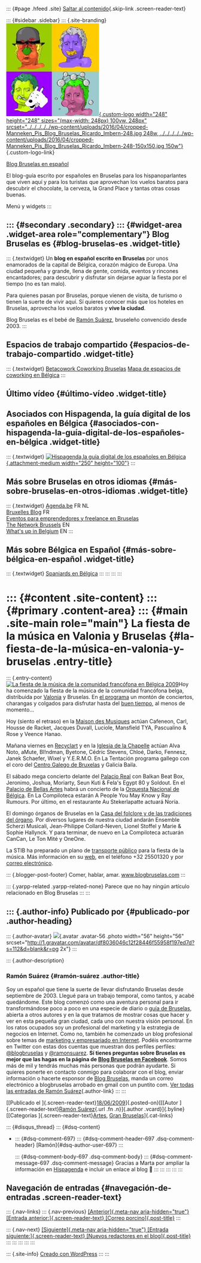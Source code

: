 ::: {#page .hfeed .site}
[Saltar al
contenido](../../../../../index.html?p=356#content){.skip-link
.screen-reader-text}

::: {#sidebar .sidebar}
::: {.site-branding}
[![](../../../../../wp-content/uploads/2016/04/cropped-Manneken_Pis_Blog_Bruselas_Ricardo_Imbern-248.jpg){.custom-logo
width="248" height="248" sizes="(max-width: 248px) 100vw, 248px"
srcset="../../../../../wp-content/uploads/2016/04/cropped-Manneken_Pis_Blog_Bruselas_Ricardo_Imbern-248.jpg 248w, ../../../../../wp-content/uploads/2016/04/cropped-Manneken_Pis_Blog_Bruselas_Ricardo_Imbern-248-150x150.jpg 150w"}](../../../../../index.html){.custom-logo-link}

[Blog Bruselas en español](../../../../../index.html)

El blog-guía escrito por españoles en Bruselas para los hispanoparlantes
que viven aquí y para los turistas que aprovechan los vuelos baratos
para descubrir el chocolate, la cerveza, la Grand Place y tantas otras
cosas buenas.

Menú y widgets
:::

::: {#secondary .secondary}
::: {#widget-area .widget-area role="complementary"}
Blog Bruselas es {#blog-bruselas-es .widget-title}
----------------

::: {.textwidget}
Un **blog en español escrito en Bruselas** por unos enamorados de la
capital de Bélgica, corazón mágico de Europa. Una ciudad pequeña y
grande, llena de gente, comida, eventos y rincones encantadores; para
descubrir y disfrutar sin dejarse aguar la fiesta por el tiempo (no es
tan malo).

Para quienes pasan por Bruselas, porque vienen de visita, de turismo o
tienen la suerte de vivir aquí. Sí quieres conocer más que los hoteles
en Bruselas, aprovecha los vuelos baratos y **vive la ciudad**.

Blog Bruselas es el bebé de [Ramón Suárez](http://www.ramonsuarez.com),
bruseleño convencido desde 2003.
:::

Espacios de trabajo compartido {#espacios-de-trabajo-compartido .widget-title}
------------------------------

::: {.textwidget}
[Betacowork Coworking Bruselas](http://www.betacowork.com) [Mapa de
espacios de coworking en Bélgica](http://coworkingbelgium.com)
:::

Último vídeo {#último-vídeo .widget-title}
------------

Asociados con Hispagenda, la guía digital de los españoles en Bélgica {#asociados-con-hispagenda-la-guía-digital-de-los-españoles-en-bélgica .widget-title}
---------------------------------------------------------------------

::: {.textwidget}
[![Hispagenda,la guía digital de los españoles en
Bélgica](../../../../../wp-content/uploads/2010/04/Hispagenda-250px.gif "Hispagenda, la guía digital de los españoles en Bélgica"){.attachment-medium
width="250" height="100"}](http://www.hispagenda.com)
:::

Más sobre Bruselas en otros idiomas {#más-sobre-bruselas-en-otros-idiomas .widget-title}
-----------------------------------

::: {.textwidget}
[Agenda.be](http://www.agenda.be) FR NL\
[Bruxelles Blog](http://www.bxlblog.be/) FR\
[Eventos para emprendedores y freelance en
Bruselas](http://www.betacowork.com/events/)\
[The Network
Brussels](http://groups.yahoo.com/group/TheNetworkBrussels/) EN\
[What\'s up in Belgium](http://www.whatsupin.be/) EN
:::

Más sobre Bélgica en Español {#más-sobre-bélgica-en-español .widget-title}
----------------------------

::: {.textwidget}
[Spaniards en Bélgica](http://www.spaniards.es/paises/belgica)
:::
:::
:::
:::

::: {#content .site-content}
::: {#primary .content-area}
::: {#main .site-main role="main"}
La fiesta de la música en Valonia y Bruselas {#la-fiesta-de-la-música-en-valonia-y-bruselas .entry-title}
============================================

::: {.entry-content}
[![La fiesta de la música de la comunidad francófona en Bélgica
2009](http://fetedelamusique.be/sites/default/files/images/wallpaper_standard_thumb.png)](http://fetedelamusique.be/)Hoy
ha comenzado la fiesta de la música de la comunidad francófona belga,
distribuida por
[Valonia](http://es.wikipedia.org/wiki/Regi%C3%B3n_Valona) y Bruselas.
En [el
programa](http://fetedelamusique.be/sites/default/files/dl/pdf/FeteDeLaMusique.pdf)
un montón de conciertos, charangas y colgados para disfrutar hasta del
[buen
tiempo](http://weather.yahoo.com/Brussels-Belgium/BEXX0005/forecast.html),
al menos de momento...

Hoy (siento el retraso) en la [Maison des
Musiques](http://www.conseildelamusique.be/) actúan Cafeneon, Carl,
Housse de Racket, Jacques Duvall, Luciole, Mansfield TYA, Pascualino &
Rose y Veence Hanao.

Mañana viernes en [Recyclart](http://recyclart.be/) y en la [Iglesia de
la Chapelle](http://fr.wikipedia.org/wiki/%C3%89glise_de_la_Chapelle)
actúan Alva Noto, aMute, Bl!ndman, Byetone, Cédric Stevens, Chloé,
Darko, Fennesz, Janek Schaefer, Wixel y Y.E.R.M.O. En La Tentación
programa gallego con el coro del [Centro Galego de
Bruxelas](http://www.latentation.org/sp/accueil/index.php) y Galicia
Baila.

El sábado mega concierto delante del [Palacio
Real](http://www.monarchie.be/) con Balkan Beat Box, Jeronimo, Joshua,
Moriarty, Seun Kuti & Fela's Egypt 80 y Soldout. En el [Palacio de
Bellas Artes](http://www.bozar.be/) habrá un concierto de la [Orquesta
Nacional de Bélgica](http://www.nob.be/). En La Compiloteca estarán A
People You May Know y Ray Rumours. Por último, en el restaurante Au
Stekerlapatte actuará Noria.

El domingo órganos de Bruselas en la [Casa del folclore y de las
tradiciones del
órgano](http://www.brupass.be/index.php/en/agenda/venueevents/10-maison-du-folklore-et-des-traditions).
Por diversos lugares de nuestra ciudad andarán Ensemble Scherzi
Musicali, Jean-Philippe Collard-Neven, Lionel Stoffel y Marie & Sophie
Hallynck. Y para terminar, de nuevo en La Compiloteca actuarán CanCan,
Le Ton Mité y OneOne.

La STIB ha preparado un plano de [transporte
público](http://fetedelamusique.be/sites/default/files/dl/pdf/001_FeteMusique_0906.pdf)
para la fiesta de la música. Más información en su
[web](http://www.fetedelamusique.be/), en el teléfono +32 25501320 y por
[correo electrónico](mailto:info@fetedelamusique.be).

::: {.blogger-post-footer}
Comer, hablar, amar. www.blogbruselas.com
:::

::: {.yarpp-related .yarpp-related-none}
Parece que no hay ningún artículo relacionado en Blog Bruselas
:::
:::

::: {.author-info}
Publicado por {#publicado-por .author-heading}
-------------

::: {.author-avatar}
![](http://1.gravatar.com/avatar/df8036046c12f28446f55958f197ed7d?s=56&d=blank&r=pg){.avatar
.avatar-56 .photo width="56" height="56"
srcset="http://1.gravatar.com/avatar/df8036046c12f28446f55958f197ed7d?s=112&d=blank&r=pg 2x"}
:::

::: {.author-description}
### Ramón Suárez {#ramón-suárez .author-title}

Soy un español que tiene la suerte de llevar disfrutando Bruselas desde
septiembre de 2003. Llegué para un trabajo temporal, como tantos, y
acabé quedándome. Este blog comenzó como una aventura personal para ir
transformándose poco a poco en una especie de diario o [guía de
Bruselas](../../../../../index.html), abierta a otros autores y en la
que tratamos de mostrar cosas que hacer y ver en esta pequeña gran
ciudad, cada uno con nuestra visión personal. En los ratos ocupados soy
un profesional del marketing y la estrategia de negocios en Internet.
Como no, también he comenzado un blog profesional sobre temas de
[marketing y empresariado en Internet](http://ramonsuarez.com). Podéis
encontrarme en Twitter con estas dos cuentas que muestran dos perfiles
perfiles: [\@blogbruselas](http://twitter.com/blogbruselas) y
[\@ramonsuarez](http://twitter.com/ramonsuarez). **Sí tienes preguntas
sobre Bruselas es mejor que las hagas en la página de [Blog Bruselas en
Facebook](http://www.facebook.com/blogbruselas)**. Somos más de mil y
tendrás muchas más personas que podrán ayudarte. Si quieres ponerte en
contacto conmigo para colaborar con el blog, enviar información o
hacerte esponsor de [Blog Bruselas](../../../../../index.html), manda un
correo electrónico a blogbruselas arrobado en gmail con un puntito com.
[Ver todas las entradas de Ramón
Suárez](../../../../2010/04/30/index.html?author=2){.author-link}
:::
:::

[[Publicado el
]{.screen-reader-text}[18/06/2009](../../../../../index.html?p=356)]{.posted-on}[[[Autor
]{.screen-reader-text}[Ramón
Suárez](../../../../2010/04/30/index.html?author=2){.url .fn
.n}]{.author .vcard}]{.byline}[[Categorías
]{.screen-reader-text}[Artes](../../../../category/artes/index.html),
[Gran
Bruselas](../../../../category/gran-bruselas/index.html)]{.cat-links}

::: {#disqus_thread}
::: {#dsq-content}
-   ::: {#dsq-comment-697}
    ::: {#dsq-comment-header-697 .dsq-comment-header}
    [Ramón]{#dsq-author-user-697}
    :::

    ::: {#dsq-comment-body-697 .dsq-comment-body}
    ::: {#dsq-comment-message-697 .dsq-comment-message}
    Gracias a Marta por ampliar la información en
    [Hispagenda](http://hispagenda.com/) e incluir un enlace al blog 🙂
    :::
    :::
    :::
:::
:::

Navegación de entradas {#navegación-de-entradas .screen-reader-text}
----------------------

::: {.nav-links}
::: {.nav-previous}
[[Anterior]{.meta-nav aria-hidden="true"} [Entrada
anterior:]{.screen-reader-text} [Correo
porcino]{.post-title}](../../../../../index.html?p=355)
:::

::: {.nav-next}
[[Siguiente]{.meta-nav aria-hidden="true"} [Entrada
siguiente:]{.screen-reader-text} [Nuevos redactores en el
blog]{.post-title}](../../../../../index.html?p=357)
:::
:::
:::
:::
:::

::: {.site-info}
[Creado con WordPress](https://es.wordpress.org/)
:::
:::
